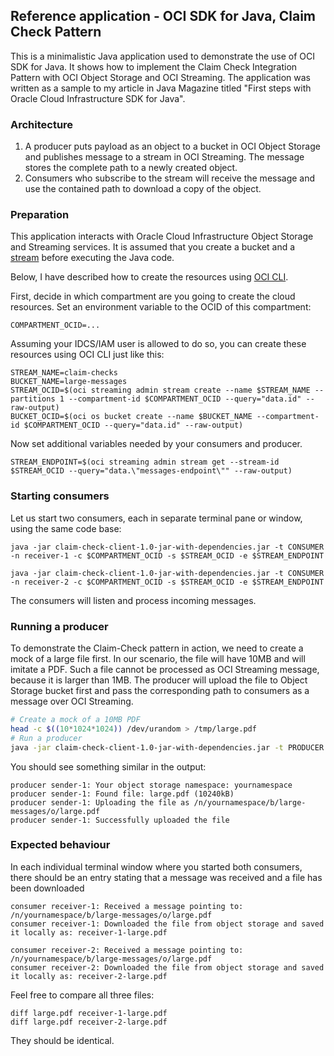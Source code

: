 ## Reference application - OCI SDK for Java, Claim Check Pattern
This is a minimalistic Java application used to demonstrate the use of OCI SDK for Java. It shows how to implement the Claim Check Integration Pattern with OCI Object Storage and OCI Streaming. The application was written as a sample to my article in Java Magazine titled "First steps with Oracle Cloud Infrastructure SDK for Java".

### Architecture


1. A producer puts payload as an object to a bucket in OCI Object Storage and publishes message to a stream in OCI Streaming. The message stores the complete path to a newly created object.
2. Consumers who subscribe to the stream will receive the message and use the contained path to download a copy of the object.

### Preparation
This application interacts with Oracle Cloud Infrastructure Object Storage and Streaming services. It is assumed that you create a bucket and a [stream](https://docs.oracle.com/en-us/iaas/Content/Streaming/Tasks/managingstreams.htm#Managing_Streams) before executing the Java code.

Below, I have described how to create the resources using [OCI CLI](https://docs.oracle.com/en-us/iaas/tools/oci-cli/2.21.2/oci_cli_docs/).

First, decide in which compartment are you going to create the cloud resources. Set an environment variable to the OCID of this compartment:

```
COMPARTMENT_OCID=...
```

Assuming your IDCS/IAM user is allowed to do so, you can create these resources using OCI CLI just like this:
```
STREAM_NAME=claim-checks
BUCKET_NAME=large-messages
STREAM_OCID=$(oci streaming admin stream create --name $STREAM_NAME --partitions 1 --compartment-id $COMPARTMENT_OCID --query="data.id" --raw-output)
BUCKET_OCID=$(oci os bucket create --name $BUCKET_NAME --compartment-id $COMPARTMENT_OCID --query="data.id" --raw-output)
```
Now set additional variables needed by your consumers and producer.
```
STREAM_ENDPOINT=$(oci streaming admin stream get --stream-id $STREAM_OCID --query="data.\"messages-endpoint\"" --raw-output)
```

### Starting consumers
Let us start two consumers, each in separate terminal pane or window, using the same code base:
```
java -jar claim-check-client-1.0-jar-with-dependencies.jar -t CONSUMER -n receiver-1 -c $COMPARTMENT_OCID -s $STREAM_OCID -e $STREAM_ENDPOINT
```
```
java -jar claim-check-client-1.0-jar-with-dependencies.jar -t CONSUMER -n receiver-2 -c $COMPARTMENT_OCID -s $STREAM_OCID -e $STREAM_ENDPOINT
```
The consumers will listen and process incoming messages.

### Running a producer
To demonstrate the Claim-Check pattern in action, we need to create a mock of a large file first. In our scenario, the file will have 10MB and will imitate a PDF. Such a file cannot be processed as OCI Streaming message, because it is larger than 1MB. The producer will upload the file to Object Storage bucket first and pass the corresponding path to consumers as a message over OCI Streaming.

```bash
# Create a mock of a 10MB PDF
head -c $((10*1024*1024)) /dev/urandom > /tmp/large.pdf
# Run a producer
java -jar claim-check-client-1.0-jar-with-dependencies.jar -t PRODUCER -n sender-1 -c $COMPARTMENT_OCID -s $STREAM_OCID -e $STREAM_ENDPOINT -b $BUCKET_NAME /tmp/large.pdf
```
You should see something similar in the output:
```
producer sender-1: Your object storage namespace: yournamespace
producer sender-1: Found file: large.pdf (10240kB)
producer sender-1: Uploading the file as /n/yournamespace/b/large-messages/o/large.pdf
producer sender-1: Successfully uploaded the file
```

### Expected behaviour
In each individual terminal window where you started both consumers, there should be an entry stating that a message was received and a file has been downloaded
```
consumer receiver-1: Received a message pointing to: /n/yournamespace/b/large-messages/o/large.pdf
consumer receiver-1: Downloaded the file from object storage and saved it locally as: receiver-1-large.pdf
```
```
consumer receiver-2: Received a message pointing to: /n/yournamespace/b/large-messages/o/large.pdf
consumer receiver-2: Downloaded the file from object storage and saved it locally as: receiver-2-large.pdf
```
Feel free to compare all three files:
```
diff large.pdf receiver-1-large.pdf
diff large.pdf receiver-2-large.pdf
```
They should be identical.
